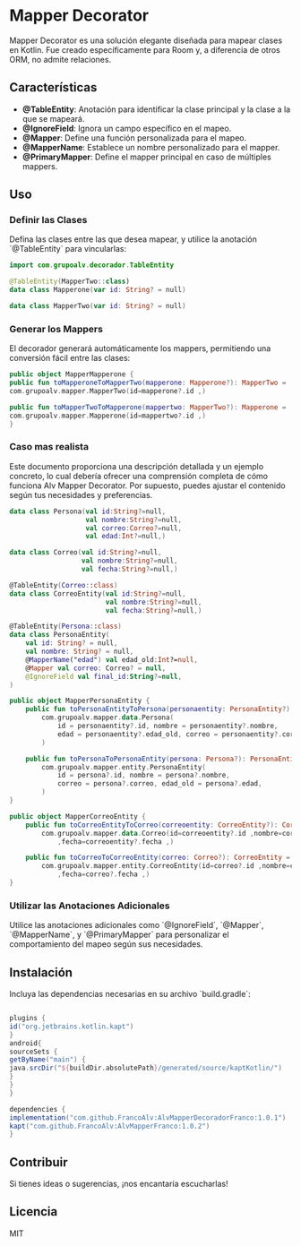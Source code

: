# Mapper Decorator

Mapper Decorator es una solución elegante diseñada para mapear clases en Kotlin. Fue creado específicamente para Room y, a diferencia de otros ORM, no admite relaciones.

## Características

- **@TableEntity**: Anotación para identificar la clase principal y la clase a la que se mapeará.
- **@IgnoreField**: Ignora un campo específico en el mapeo.
- **@Mapper**: Define una función personalizada para el mapeo.
- **@MapperName**: Establece un nombre personalizado para el mapper.
- **@PrimaryMapper**: Define el mapper principal en caso de múltiples mappers.

## Uso

### Definir las Clases

Defina las clases entre las que desea mapear, y utilice la anotación \`@TableEntity\` para vincularlas:

```kotlin
import com.grupoalv.decorador.TableEntity

@TableEntity(MapperTwo::class)
data class Mapperone(var id: String? = null)

data class MapperTwo(var id: String? = null)
```

### Generar los Mappers

El decorador generará automáticamente los mappers, permitiendo una conversión fácil entre las clases:

```kotlin
public object MapperMapperone {
public fun toMapperoneToMapperTwo(mapperone: Mapperone?): MapperTwo =
com.grupoalv.mapper.MapperTwo(id=mapperone?.id ,)

public fun toMapperTwoToMapperone(mappertwo: MapperTwo?): Mapperone =
com.grupoalv.mapper.Mapperone(id=mappertwo?.id ,)
}

```

### Caso mas realista

Este documento proporciona una descripción detallada y un ejemplo concreto, lo cual debería ofrecer una comprensión completa de cómo funciona Alv Mapper Decorator. Por supuesto, puedes ajustar el contenido según tus necesidades y preferencias.

```kotlin
data class Persona(val id:String?=null,
                   val nombre:String?=null,
                   val correo:Correo?=null,
                   val edad:Int?=null,)

data class Correo(val id:String?=null,
                  val nombre:String?=null,
                  val fecha:String?=null,)

@TableEntity(Correo::class)
data class CorreoEntity(val id:String?=null,
                        val nombre:String?=null,
                        val fecha:String?=null,)

@TableEntity(Persona::class)
data class PersonaEntity(
    val id: String? = null,
    val nombre: String? = null,
    @MapperName("edad") val edad_old:Int?=null,
    @Mapper val correo: Correo? = null,
    @IgnoreField val final_id:String?=null,
)

public object MapperPersonaEntity {
    public fun toPersonaEntityToPersona(personaentity: PersonaEntity?): Persona =
        com.grupoalv.mapper.data.Persona(
            id = personaentity?.id, nombre = personaentity?.nombre,
            edad = personaentity?.edad_old, correo = personaentity?.correo,
        )

    public fun toPersonaToPersonaEntity(persona: Persona?): PersonaEntity =
        com.grupoalv.mapper.entity.PersonaEntity(
            id = persona?.id, nombre = persona?.nombre,
            correo = persona?.correo, edad_old = persona?.edad,
        )
}

public object MapperCorreoEntity {
    public fun toCorreoEntityToCorreo(correoentity: CorreoEntity?): Correo =
        com.grupoalv.mapper.data.Correo(id=correoentity?.id ,nombre=correoentity?.nombre
            ,fecha=correoentity?.fecha ,)

    public fun toCorreoToCorreoEntity(correo: Correo?): CorreoEntity =
        com.grupoalv.mapper.entity.CorreoEntity(id=correo?.id ,nombre=correo?.nombre
            ,fecha=correo?.fecha ,)
}
```

### Utilizar las Anotaciones Adicionales

Utilice las anotaciones adicionales como \`@IgnoreField\`, \`@Mapper\`, \`@MapperName\`, y \`@PrimaryMapper\` para personalizar el comportamiento del mapeo según sus necesidades.

## Instalación

Incluya las dependencias necesarias en su archivo \`build.gradle\`:

```groovy

plugins {
id("org.jetbrains.kotlin.kapt")
}
android{
sourceSets {
getByName("main") {
java.srcDir("${buildDir.absolutePath}/generated/source/kaptKotlin/")
}
}
}

dependencies {
implementation("com.github.FrancoAlv:AlvMapperDecoradorFranco:1.0.1")
kapt("com.github.FrancoAlv:AlvMapperFranco:1.0.2")
}
```

## Contribuir

Si tienes ideas o sugerencias, ¡nos encantaría escucharlas!

## Licencia

MIT
